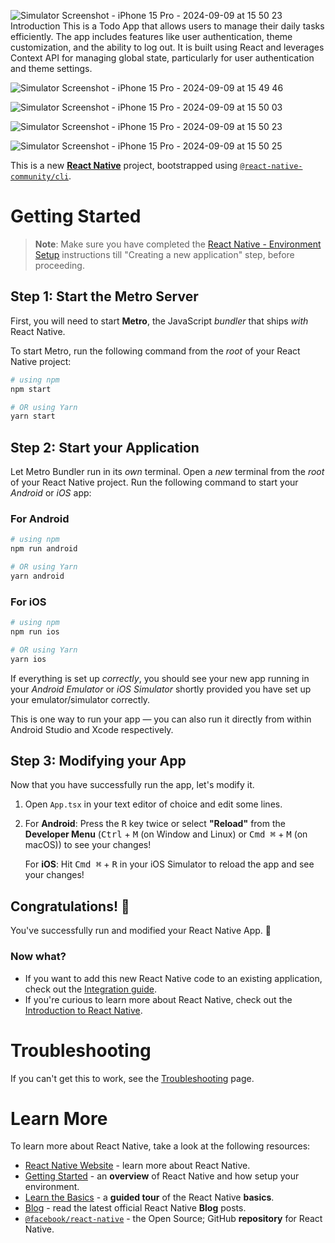 ![Simulator Screenshot - iPhone 15 Pro - 2024-09-09 at 15 50 23](https://github.com/user-attachments/assets/228daf94-a299-46b7-8552-3d3bd983c722)Introduction
This is a Todo App that allows users to manage their daily tasks efficiently. The app includes features like user authentication, theme customization, and the ability to log out. It is built using React and leverages Context API for managing global state, particularly for user authentication and theme settings.

![Simulator Screenshot - iPhone 15 Pro - 2024-09-09 at 15 49 46](https://github.com/user-attachments/assets/ed2d34fb-fcac-4797-9961-659721ab24d4)

![Simulator Screenshot - iPhone 15 Pro - 2024-09-09 at 15 50 03](https://github.com/user-attachments/assets/869f6e78-d31d-431f-8532-e97447d16408)

![Simulator Screenshot - iPhone 15 Pro - 2024-09-09 at 15 50 23](https://github.com/user-attachments/assets/3601e50c-3278-46b1-b66f-c78e8144588b)

![Simulator Screenshot - iPhone 15 Pro - 2024-09-09 at 15 50 25](https://github.com/user-attachments/assets/be0e4497-abd3-4ef8-826f-813b38359bf4)


This is a new [**React Native**](https://reactnative.dev) project, bootstrapped using [`@react-native-community/cli`](https://github.com/react-native-community/cli).

# Getting Started

>**Note**: Make sure you have completed the [React Native - Environment Setup](https://reactnative.dev/docs/environment-setup) instructions till "Creating a new application" step, before proceeding.

## Step 1: Start the Metro Server

First, you will need to start **Metro**, the JavaScript _bundler_ that ships _with_ React Native.

To start Metro, run the following command from the _root_ of your React Native project:

```bash
# using npm
npm start

# OR using Yarn
yarn start
```

## Step 2: Start your Application

Let Metro Bundler run in its _own_ terminal. Open a _new_ terminal from the _root_ of your React Native project. Run the following command to start your _Android_ or _iOS_ app:

### For Android

```bash
# using npm
npm run android

# OR using Yarn
yarn android
```

### For iOS

```bash
# using npm
npm run ios

# OR using Yarn
yarn ios
```

If everything is set up _correctly_, you should see your new app running in your _Android Emulator_ or _iOS Simulator_ shortly provided you have set up your emulator/simulator correctly.

This is one way to run your app — you can also run it directly from within Android Studio and Xcode respectively.

## Step 3: Modifying your App

Now that you have successfully run the app, let's modify it.

1. Open `App.tsx` in your text editor of choice and edit some lines.
2. For **Android**: Press the <kbd>R</kbd> key twice or select **"Reload"** from the **Developer Menu** (<kbd>Ctrl</kbd> + <kbd>M</kbd> (on Window and Linux) or <kbd>Cmd ⌘</kbd> + <kbd>M</kbd> (on macOS)) to see your changes!

   For **iOS**: Hit <kbd>Cmd ⌘</kbd> + <kbd>R</kbd> in your iOS Simulator to reload the app and see your changes!

## Congratulations! :tada:

You've successfully run and modified your React Native App. :partying_face:

### Now what?

- If you want to add this new React Native code to an existing application, check out the [Integration guide](https://reactnative.dev/docs/integration-with-existing-apps).
- If you're curious to learn more about React Native, check out the [Introduction to React Native](https://reactnative.dev/docs/getting-started).

# Troubleshooting

If you can't get this to work, see the [Troubleshooting](https://reactnative.dev/docs/troubleshooting) page.

# Learn More

To learn more about React Native, take a look at the following resources:

- [React Native Website](https://reactnative.dev) - learn more about React Native.
- [Getting Started](https://reactnative.dev/docs/environment-setup) - an **overview** of React Native and how setup your environment.
- [Learn the Basics](https://reactnative.dev/docs/getting-started) - a **guided tour** of the React Native **basics**.
- [Blog](https://reactnative.dev/blog) - read the latest official React Native **Blog** posts.
- [`@facebook/react-native`](https://github.com/facebook/react-native) - the Open Source; GitHub **repository** for React Native.
